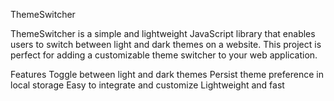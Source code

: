 
ThemeSwitcher

ThemeSwitcher is a simple and lightweight JavaScript library that enables users to switch between light and dark themes on a website. This project is perfect for adding a customizable theme switcher to your web application.

Features
Toggle between light and dark themes
Persist theme preference in local storage
Easy to integrate and customize
Lightweight and fast
